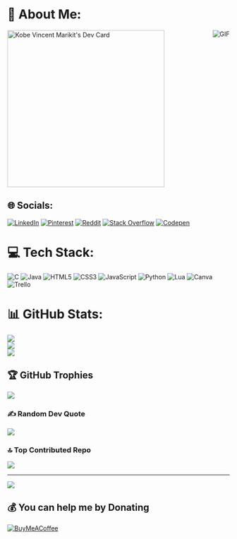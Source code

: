 # 💫 About Me:
<a href="https://app.daily.dev/kyube_e"><img src="https://api.daily.dev/devcards/v2/EOMu3mt9qFfOJJ3Jz2ZdF.png?r=vjy&type=default" width="356" alt="Kobe Vincent Marikit's Dev Card"/></a>
<img align="right" alt="GIF" src="https://i.pinimg.com/originals/e4/26/70/e426702edf874b181aced1e2fa5c6cde.gif" />

## 🌐 Socials:
[![LinkedIn](https://img.shields.io/badge/LinkedIn-%230077B5.svg?logo=linkedin&logoColor=white)](https://linkedin.com/in/kobe-vincent-marikit-b08b5a284) [![Pinterest](https://img.shields.io/badge/Pinterest-%23E60023.svg?logo=Pinterest&logoColor=white)](https://pinterest.com/kobemarikit70) [![Reddit](https://img.shields.io/badge/Reddit-%23FF4500.svg?logo=Reddit&logoColor=white)](https://reddit.com/user/KobeVLM) [![Stack Overflow](https://img.shields.io/badge/-Stackoverflow-FE7A16?logo=stack-overflow&logoColor=white)](https://stackoverflow.com/users/26979667) [![Codepen](https://img.shields.io/badge/Codepen-000000?style=for-the-badge&logo=codepen&logoColor=white)](https://codepen.io/KobeVLM) 

# 💻 Tech Stack:
![C](https://img.shields.io/badge/c-%2300599C.svg?style=for-the-badge&logo=c&logoColor=white) ![Java](https://img.shields.io/badge/java-%23ED8B00.svg?style=for-the-badge&logo=openjdk&logoColor=white) ![HTML5](https://img.shields.io/badge/html5-%23E34F26.svg?style=for-the-badge&logo=html5&logoColor=white) ![CSS3](https://img.shields.io/badge/css3-%231572B6.svg?style=for-the-badge&logo=css3&logoColor=white) ![JavaScript](https://img.shields.io/badge/javascript-%23323330.svg?style=for-the-badge&logo=javascript&logoColor=%23F7DF1E) ![Python](https://img.shields.io/badge/python-3670A0?style=for-the-badge&logo=python&logoColor=ffdd54) ![Lua](https://img.shields.io/badge/lua-%232C2D72.svg?style=for-the-badge&logo=lua&logoColor=white) ![Canva](https://img.shields.io/badge/Canva-%2300C4CC.svg?style=for-the-badge&logo=Canva&logoColor=white) ![Trello](https://img.shields.io/badge/Trello-%23026AA7.svg?style=for-the-badge&logo=Trello&logoColor=white)
# 📊 GitHub Stats:
![](https://github-readme-stats.vercel.app/api?username=KobeVLM&theme=default_repocard&hide_border=false&include_all_commits=true&count_private=true)<br/>
![](https://github-readme-streak-stats.herokuapp.com/?user=KobeVLM&theme=default_repocard&hide_border=false)<br/>
![](https://github-readme-stats.vercel.app/api/top-langs/?username=KobeVLM&theme=default_repocard&hide_border=false&include_all_commits=true&count_private=true&layout=compact)

## 🏆 GitHub Trophies
![](https://github-profile-trophy.vercel.app/?username=KobeVLM&theme=radical&no-frame=true&no-bg=true&margin-w=4)

### ✍️ Random Dev Quote
![](https://quotes-github-readme.vercel.app/api?type=horizontal&theme=gruvbox)

### 🔝 Top Contributed Repo
![](https://github-contributor-stats.vercel.app/api?username=KobeVLM&limit=5&theme=default_repocard&combine_all_yearly_contributions=true)

---
[![](https://visitcount.itsvg.in/api?id=KobeVLM&icon=5&color=12)](https://visitcount.itsvg.in)

  ## 💰 You can help me by Donating
  [![BuyMeACoffee](https://img.shields.io/badge/Buy%20Me%20a%20Coffee-ffdd00?style=for-the-badge&logo=buy-me-a-coffee&logoColor=black)](https://buymeacoffee.com/kobevlm) 

  
<!-- Proudly created with GPRM ( https://gprm.itsvg.in ) -->
